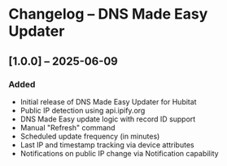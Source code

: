 # Changelog – DNS Made Easy Updater

## [1.0.0] – 2025-06-09
### Added
- Initial release of DNS Made Easy Updater for Hubitat
- Public IP detection using api.ipify.org
- DNS Made Easy update logic with record ID support
- Manual "Refresh" command
- Scheduled update frequency (in minutes)
- Last IP and timestamp tracking via device attributes
- Notifications on public IP change via Notification capability
